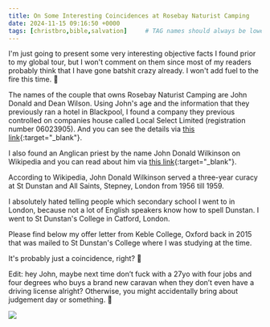 ```yaml
---
title: On Some Interesting Coincidences at Rosebay Naturist Camping
date: 2024-11-15 09:16:50 +0000
tags: [christbro,bible,salvation]     # TAG names should always be lowercase
---
```


I'm just going to present some very interesting objective facts I found prior to my global tour, but I won't comment on them since most of my readers probably think that I have gone batshit crazy already. I won't add fuel to the fire this time. 😬

The names of the couple that owns Rosebay Naturist Camping are John Donald and Dean Wilson. Using John's age and the information that they previously ran a hotel in Blackpool, I found a company they previous controlled on companies house called Local Select Limited (registration number 06023905). And you can see the details via [this link](https://find-and-update.company-information.service.gov.uk/company/06023905/officers){:target="_blank"}.

I also found an Anglican priest by the name John Donald Wilkinson on Wikipedia and you can read about him via [this link](https://en.wikipedia.org/wiki/John_Donald_Wilkinson){:target="_blank"}.

According to Wikipedia, John Donald Wilkinson served a three-year curacy at St Dunstan and All Saints, Stepney, London from 1956 till 1959.

I absolutely hated telling people which secondary school I went to in London, because not a lot of English speakers know how to spell Dunstan. I went to St Dunstan's College in Catford, London.

Please find below my offer letter from Keble College, Oxford back in 2015 that was mailed to St Dunstan's College where I was studying at the time.

It's probably just a coincidence, right? 🤡

Edit: hey John, maybe next time don’t fuck with a 27yo with four jobs and four degrees who buys a brand new caravan when they don’t even have a driving license alright? Otherwise, you might accidentally bring about judgement day or something. 🤷

![](/f43fd8039d427fe1ff123aa720b1c637.jpg)